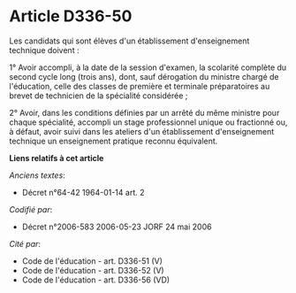 # Article D336-50

Les candidats qui sont élèves d'un établissement d'enseignement technique doivent :

1° Avoir accompli, à la date de la session d'examen, la scolarité complète du second cycle long (trois ans), dont, sauf
dérogation du ministre chargé de l'éducation, celle des classes de première et terminale préparatoires au brevet de
technicien de la spécialité considérée ;

2° Avoir, dans les conditions définies par un arrêté du même ministre pour chaque spécialité, accompli un stage professionnel
unique ou fractionné ou, à défaut, avoir suivi dans les ateliers d'un établissement d'enseignement technique un enseignement
pratique reconnu équivalent.

**Liens relatifs à cet article**

_Anciens textes_:

  - Décret n°64-42 1964-01-14 art. 2

_Codifié par_:

  - Décret n°2006-583 2006-05-23 JORF 24 mai 2006

_Cité par_:

  - Code de l'éducation - art. D336-51 (V)
  - Code de l'éducation - art. D336-52 (V)
  - Code de l'éducation - art. D336-56 (VD)
